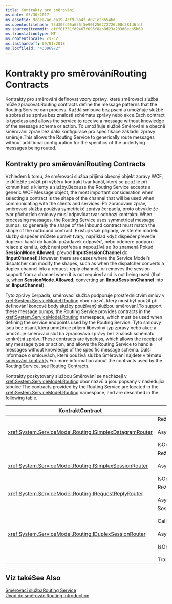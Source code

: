 ```yaml
---
title: Kontrakty pro směrování
ms.date: 03/30/2017
ms.assetid: 9ceea7ae-ea19-4cf9-ba4f-d071e236546d
ms.openlocfilehash: 73d303c95a636f5e90f256272726c08c581d6fdf
ms.sourcegitcommit: efff8f331fd9467f093f8ab8d23a203d6ecb5b60
ms.translationtype: MT
ms.contentlocale: cs-CZ
ms.lasthandoff: 09/01/2018
ms.locfileid: "43396972"
---
```

# <a name="routing-contracts"></a><span data-ttu-id="000dd-102">Kontrakty pro směrování</span><span class="sxs-lookup"><span data-stu-id="000dd-102">Routing Contracts</span></span>
<span data-ttu-id="000dd-103">Kontrakty pro směrování definovat vzory zprávy, které směrovací služba může zpracovat.</span><span class="sxs-lookup"><span data-stu-id="000dd-103">Routing contracts define the message patterns that the Routing Service can process.</span></span>  <span data-ttu-id="000dd-104">Každá smlouva bez psaní a umožňuje službě a zobrazí se zpráva bez znalosti schématu zprávy nebo akce.</span><span class="sxs-lookup"><span data-stu-id="000dd-104">Each contract is typeless and allows the service to receive a message without knowledge of the message schema or action.</span></span> <span data-ttu-id="000dd-105">To umožňuje službě Směrování a obecně směrování zpráv bez další konfigurace pro specifikace základní zprávy směruje.</span><span class="sxs-lookup"><span data-stu-id="000dd-105">This allows the Routing Service to generically route messages without additional configuration for the specifics of the underlying messages being routed.</span></span>  
  
## <a name="routing-contracts"></a><span data-ttu-id="000dd-106">Kontrakty pro směrování</span><span class="sxs-lookup"><span data-stu-id="000dd-106">Routing Contracts</span></span>  
 <span data-ttu-id="000dd-107">Vzhledem k tomu, že směrovací služba přijímá obecný objekt zprávy WCF, je důležité zvážit při výběru kontrakt tvar kanál, který se použije při komunikaci s klienty a služby.</span><span class="sxs-lookup"><span data-stu-id="000dd-107">Because the Routing Service accepts a generic WCF Message object, the most important consideration when selecting a contract is the shape of the channel that will be used when communicating with the clients and services.</span></span> <span data-ttu-id="000dd-108">Při zpracování zpráv, směrovací služba používá symetrické zpráva čerpadla, proto obvykle že tvar příchozích smlouvy musí odpovídat tvar odchozí kontraktu.</span><span class="sxs-lookup"><span data-stu-id="000dd-108">When processing messages, the Routing Service uses symmetrical message pumps, so generally the shape of the inbound contract must match the shape of the outbound contract.</span></span> <span data-ttu-id="000dd-109">Existují však případy, ve kterém modelu služby dispečer můžete upravit tvary, například když dispečer převede duplexní kanál do kanálu požadavek odpověď, nebo odebere podporu relace z kanálu, když není potřeba a nepoužívá se (to znamená Pokud **SessionMode.Allowed**, převod **IInputSessionChannel** do **IInputChannel**).</span><span class="sxs-lookup"><span data-stu-id="000dd-109">However, there are cases where the Service Model’s dispatcher can modify the shapes, such as when the dispatcher converts a duplex channel into a request-reply channel, or removes the session support from a channel when it is not required and is not being used (that is, when **SessionMode.Allowed**, converting an **IInputSessionChannel** into an **IInputChannel**).</span></span>  
  
 <span data-ttu-id="000dd-110">Tyto zprávy čerpadla, směrovací služba podporuje prostřednictvím smluv v <xref:System.ServiceModel.Routing> obor názvů, který musí být použit při definování koncové body služby používaný službou směrování.</span><span class="sxs-lookup"><span data-stu-id="000dd-110">To support these message pumps, the Routing Service provides contracts in the <xref:System.ServiceModel.Routing> namespace, which must be used when defining the service endpoints used by the Routing Service.</span></span> <span data-ttu-id="000dd-111">Tyto smlouvy jsou bez psaní, která umožňuje příjem libovolný typ zprávy nebo akce a umožňuje směrovací služba zpracovává zprávy bez znalosti schématu konkrétní zprávu.</span><span class="sxs-lookup"><span data-stu-id="000dd-111">These contracts are typeless, which allows the receipt of any message type or action, and allows the Routing Service to handle messages without knowledge of the specific message schema.</span></span> <span data-ttu-id="000dd-112">Další informace o smlouvách, které používá služba Směrování najdete v tématu [směrování kontrakty](../../../../docs/framework/wcf/feature-details/routing-contracts.md).</span><span class="sxs-lookup"><span data-stu-id="000dd-112">For more information about the contracts used by the Routing Service, see [Routing Contracts](../../../../docs/framework/wcf/feature-details/routing-contracts.md).</span></span>  
  
 <span data-ttu-id="000dd-113">Kontrakty poskytovaný službou Směrování se nacházejí v <xref:System.ServiceModel.Routing> obor názvů a jsou popsány v následující tabulce.</span><span class="sxs-lookup"><span data-stu-id="000dd-113">The contracts provided by the Routing Service are located in the <xref:System.ServiceModel.Routing> namespace, and are described in the following table.</span></span>  
  
|<span data-ttu-id="000dd-114">Kontrakt</span><span class="sxs-lookup"><span data-stu-id="000dd-114">Contract</span></span>|<span data-ttu-id="000dd-115">Obrazec</span><span class="sxs-lookup"><span data-stu-id="000dd-115">Shape</span></span>|<span data-ttu-id="000dd-116">Tvar kanálu</span><span class="sxs-lookup"><span data-stu-id="000dd-116">Channel Shape</span></span>|  
|--------------|-----------|-------------------|  
|<xref:System.ServiceModel.Routing.ISimplexDatagramRouter>|<span data-ttu-id="000dd-117">Režim SessionMode = SessionMode.Allowed</span><span class="sxs-lookup"><span data-stu-id="000dd-117">SessionMode = SessionMode.Allowed</span></span><br /><br /> <span data-ttu-id="000dd-118">AsyncPattern = true</span><span class="sxs-lookup"><span data-stu-id="000dd-118">AsyncPattern = true</span></span><br /><br /> <span data-ttu-id="000dd-119">IsOneWay = true</span><span class="sxs-lookup"><span data-stu-id="000dd-119">IsOneWay = true</span></span>|<span data-ttu-id="000dd-120">IInputChannel -> IOutputChannel</span><span class="sxs-lookup"><span data-stu-id="000dd-120">IInputChannel -> IOutputChannel</span></span>|  
|<xref:System.ServiceModel.Routing.ISimplexSessionRouter>|<span data-ttu-id="000dd-121">Režim SessionMode = SessionMode.Required</span><span class="sxs-lookup"><span data-stu-id="000dd-121">SessionMode = SessionMode.Required</span></span><br /><br /> <span data-ttu-id="000dd-122">AsyncPattern = true</span><span class="sxs-lookup"><span data-stu-id="000dd-122">AsyncPattern = true</span></span><br /><br /> <span data-ttu-id="000dd-123">IsOneWay = true</span><span class="sxs-lookup"><span data-stu-id="000dd-123">IsOneWay = true</span></span>|<span data-ttu-id="000dd-124">IInputSessionChannel -> IOutputSessionChannel</span><span class="sxs-lookup"><span data-stu-id="000dd-124">IInputSessionChannel -> IOutputSessionChannel</span></span>|  
|<xref:System.ServiceModel.Routing.IRequestReplyRouter>|<span data-ttu-id="000dd-125">Režim SessionMode = SessionMode.Allowed</span><span class="sxs-lookup"><span data-stu-id="000dd-125">SessionMode = SessionMode.Allowed</span></span><br /><br /> <span data-ttu-id="000dd-126">AsyncPattern = true</span><span class="sxs-lookup"><span data-stu-id="000dd-126">AsyncPattern = true</span></span>|<span data-ttu-id="000dd-127">Rozhraní IReplyChannel -> třídu IRequestChannel</span><span class="sxs-lookup"><span data-stu-id="000dd-127">IReplyChannel -> IRequestChannel</span></span>|  
|<xref:System.ServiceModel.Routing.IDuplexSessionRouter>|<span data-ttu-id="000dd-128">SessionMode=SessionMode.Required</span><span class="sxs-lookup"><span data-stu-id="000dd-128">SessionMode=SessionMode.Required</span></span><br /><br /> <span data-ttu-id="000dd-129">CallbackContract=typeof(ISimplexSession)</span><span class="sxs-lookup"><span data-stu-id="000dd-129">CallbackContract=typeof(ISimplexSession)</span></span><br /><br /> <span data-ttu-id="000dd-130">AsyncPattern = true</span><span class="sxs-lookup"><span data-stu-id="000dd-130">AsyncPattern = true</span></span><br /><br /> <span data-ttu-id="000dd-131">IsOneWay = true</span><span class="sxs-lookup"><span data-stu-id="000dd-131">IsOneWay = true</span></span><br /><br /> <span data-ttu-id="000dd-132">TransactionFlow(TransactionFlowOption.Allowed)</span><span class="sxs-lookup"><span data-stu-id="000dd-132">TransactionFlow(TransactionFlowOption.Allowed)</span></span>|<span data-ttu-id="000dd-133">IDuplexSessionChannel -> IDuplexSessionChannel</span><span class="sxs-lookup"><span data-stu-id="000dd-133">IDuplexSessionChannel -> IDuplexSessionChannel</span></span>|  
  
## <a name="see-also"></a><span data-ttu-id="000dd-134">Viz také</span><span class="sxs-lookup"><span data-stu-id="000dd-134">See Also</span></span>  
 [<span data-ttu-id="000dd-135">Směrovací služba</span><span class="sxs-lookup"><span data-stu-id="000dd-135">Routing Service</span></span>](https://msdn.microsoft.com/library/5ac8718c-bcef-456f-bfd5-1e60a30d6eaa)  
 [<span data-ttu-id="000dd-136">Úvod do směrování</span><span class="sxs-lookup"><span data-stu-id="000dd-136">Routing Introduction</span></span>](../../../../docs/framework/wcf/feature-details/routing-introduction.md)
